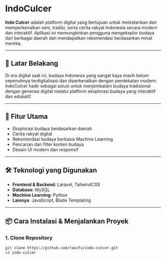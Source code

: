 # IndoCulcer 

**Indo Culcer** adalah platform digital yang bertujuan untuk melestarikan dan memperkenalkan seni, tradisi, serta cerita rakyat Indonesia secara modern dan interaktif. Aplikasi ini memungkinkan pengguna mengeksplor budaya dari berbagai daerah dan mendapatkan rekomendasi berdasarkan minat mereka.

---

## 🎯 Latar Belakang

Di era digital saat ini, budaya Indonesia yang sangat kaya masih belum sepenuhnya terdigitalisasi dan diperkenalkan dengan pendekatan modern. IndoCulcer hadir sebagai solusi untuk menjembatani budaya tradisional dengan generasi digital melalui platform eksplorasi budaya yang interaktif dan edukatif.

---

## 🚀 Fitur Utama

-  Eksplorasi budaya berdasarkan daerah
-  Cerita rakyat digital
-  Rekomendasi budaya berbasis Machine Learning
-  Pencarian dan filter konten budaya
-  Desain UI modern dan responsif

---

## 🛠️ Teknologi yang Digunakan

- **Frontend & Backend**: Laravel, TailwindCSS
- **Database**: MySQL
- **Machine Learning**: Python
- **Lainnya**: JavaScript, Blade Templating

---

## 📦 Cara Instalasi & Menjalankan Proyek

### 1. Clone Repository
```bash
git clone https://github.com/raxzfx/indo-culcer.git
cd indo-culcer
